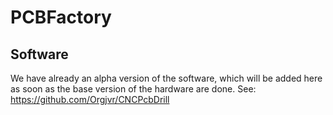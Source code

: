 # PCBFactory

## Software
We have already an alpha version of the software, which will be added here as soon as the base version of the hardware are done. See: https://github.com/Orgjvr/CNCPcbDrill


